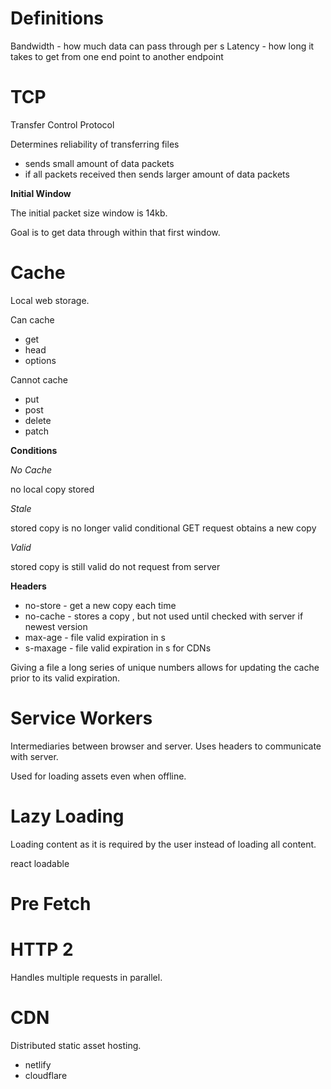 # Definitions

Bandwidth - how much data can pass through per s
Latency - how long it takes to get from one end point to another endpoint

# TCP

Transfer Control Protocol

Determines reliability of transferring files
- sends small amount of data packets
- if all packets received then sends larger amount of data packets

**Initial Window**

The initial packet size window is 14kb.

Goal is to get data through within that first window.

# Cache

Local web storage.

Can cache
- get
- head
- options

Cannot cache
- put
- post
- delete
- patch

**Conditions**

*No Cache*

no local copy stored

*Stale*

stored copy is no longer valid
conditional GET request obtains a new copy

*Valid*

stored copy is still valid
do not request from server

**Headers**

- no-store - get a new copy each time
- no-cache - stores a copy , but not used until checked with server if newest version
- max-age - file valid expiration in s
- s-maxage - file valid expiration in s for CDNs

Giving a file a long series of unique numbers allows for updating the cache prior to its valid expiration.

# Service Workers

Intermediaries between browser and server.
Uses headers to communicate with server.

Used for loading assets even when offline.

# Lazy Loading

Loading content as it is required by the user instead of loading all content.

react loadable


# Pre Fetch



# HTTP 2

Handles multiple requests in parallel.

# CDN

Distributed static asset hosting.

- netlify
- cloudflare
